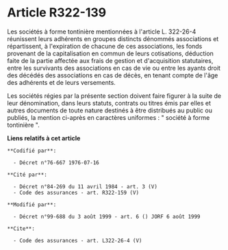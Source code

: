 # Article R322-139

Les sociétés à forme tontinière mentionnées à l'article L. 322-26-4 réunissent leurs adhérents en groupes distincts dénommés
associations et répartissent, à l'expiration de chacune de ces associations, les fonds provenant de la capitalisation en
commun de leurs cotisations, déduction faite de la partie affectée aux frais de gestion et d'acquisition statutaires, entre
les survivants des associations en cas de vie ou entre les ayants droit des décédés des associations en cas de décès, en
tenant compte de l'âge des adhérents et de leurs versements. 

Les sociétés régies par la présente section doivent faire figurer à la suite de leur dénomination, dans leurs statuts,
contrats ou titres émis par elles et autres documents de toute nature destinés à être distribués au public ou publiés, la
mention ci-après en caractères uniformes : " société à forme tontinière ".

**Liens relatifs à cet article**

	**Codifié par**:

	  - Décret n°76-667 1976-07-16

	**Cité par**:

	  - Décret n°84-269 du 11 avril 1984 - art. 3 (V)
	  - Code des assurances - art. R322-159 (V)

	**Modifié par**:

	  - Décret n°99-688 du 3 août 1999 - art. 6 () JORF 6 août 1999

	**Cite**:

	  - Code des assurances - art. L322-26-4 (V)
